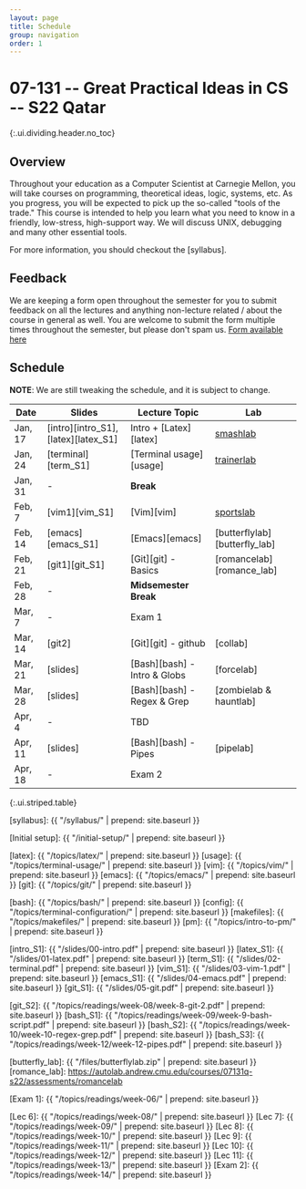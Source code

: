 ```yaml
---
layout: page
title: Schedule
group: navigation
order: 1
---
```


# 07-131 -- Great Practical Ideas in CS -- S22 Qatar
{:.ui.dividing.header.no_toc}

## Overview

Throughout your education as a Computer Scientist at Carnegie Mellon, you will
take courses on programming, theoretical ideas, logic, systems, etc. As you
progress, you will be expected to pick up the so-called "tools of the trade."
This course is intended to help you learn what you need to know in a friendly,
low-stress, high-support way. We will discuss UNIX, debugging and many
other essential tools.

For more information, you should checkout the [syllabus].

## Feedback
We are keeping a form open throughout the semester for you to submit
feedback on all the lectures and anything non-lecture related / about the course in
general as well. You are welcome to submit the form multiple times throughout
the semester, but please don't spam us.
[Form available here](https://forms.gle/JLyQorecHPAtjcr1A)



## Schedule

**NOTE**: We are still tweaking the schedule, and it is subject to change.

| Date     | Slides                | Lecture Topic               | Lab                            |
| ----     | ------                | -------------               | ---                            |
| Jan, 17  | [intro][intro_S1],[latex][latex_S1] | Intro + [Latex][latex] | [smashlab][latex_lab] |
| Jan, 24  | [terminal][term_S1]   | [Terminal usage][usage]     | [trainerlab][term_lab]         |
| Jan, 31  |   -                   | __Break__                   |                                |
| Feb, 7   | [vim1][vim_S1]        | [Vim][vim]                  | [sportslab][sports_lab]        |
| Feb, 14  | [emacs][emacs_S1]     | [Emacs][emacs]              | [butterflylab][butterfly_lab]  |
| Feb, 21  | [git1][git_S1]        | [Git][git] - Basics         | [romancelab][romance_lab]      |
| Feb, 28  |   -                   | __Midsemester Break__       |                                |
| Mar, 7   |   -                   | Exam 1                      |                                |
| Mar, 14  | [git2]                | [Git][git] - github         | [collab]                       |
| Mar, 21  | [slides]              | [Bash][bash] - Intro & Globs| [forcelab]                     |
| Mar, 28  | [slides]              | [Bash][bash] - Regex & Grep | [zombielab & hauntlab]         |
| Apr, 4   |   -                   | TBD                         |                                |
| Apr, 11  | [slides]              | [Bash][bash] - Pipes        | [pipelab]                      |
| Apr, 18  |   -                   | Exam 2                      |                                |
{:.ui.striped.table}


<!--
## Office hours

Eduardo Feo-Flushing:

Giselle Reis:
-->

<!--
## How to use this site

This site is broken up into a number of _Topics_ which are further broken up
into _Lessons_. One topic in particular relates directly to the assignments in
this class: Readings. The "Readings" topic is where you can find links to
the the lessons that will be useful for solving that week's lab.

In general, there are more lesson pages than there are labs. You will only be
assessed on your knowledge of those that relate to solving the labs. The others
are there as additional resources.
-->

[syllabus]: {{ "/syllabus/" | prepend: site.baseurl }}

<!-- TODO: remove this page -->
[Initial setup]: {{ "/initial-setup/" | prepend: site.baseurl }}

<!-- Topic pages -->
[latex]:     {{ "/topics/latex/"                  | prepend: site.baseurl }}
[usage]:     {{ "/topics/terminal-usage/"         | prepend: site.baseurl }}
[vim]:       {{ "/topics/vim/"                    | prepend: site.baseurl }}
[emacs]:     {{ "/topics/emacs/"                  | prepend: site.baseurl }}
[git]:       {{ "/topics/git/"                    | prepend: site.baseurl }}

[bash]:      {{ "/topics/bash/"                   | prepend: site.baseurl }}
[config]:    {{ "/topics/terminal-configuration/" | prepend: site.baseurl }}
[makefiles]: {{ "/topics/makefiles/"              | prepend: site.baseurl }}
[pm]:        {{ "/topics/intro-to-pm/"            | prepend: site.baseurl }}

<!-- Slides -->
[intro_S1]: {{ "/slides/00-intro.pdf" | prepend: site.baseurl }}
[latex_S1]: {{ "/slides/01-latex.pdf" | prepend: site.baseurl }}
[term_S1]:  {{ "/slides/02-terminal.pdf" | prepend: site.baseurl }}
[vim_S1]:   {{ "/slides/03-vim-1.pdf" | prepend: site.baseurl }}
[emacs_S1]: {{ "/slides/04-emacs.pdf" | prepend: site.baseurl }}
[git_S1]:   {{ "/slides/05-git.pdf" | prepend: site.baseurl }}

[git_S2]:   {{ "/topics/readings/week-08/week-8-git-2.pdf" | prepend: site.baseurl }}
[bash_S1]:  {{ "/topics/readings/week-09/week-9-bash-script.pdf" | prepend: site.baseurl }}
[bash_S2]:  {{ "/topics/readings/week-10/week-10-regex-grep.pdf" | prepend: site.baseurl }}
[bash_S3]:  {{ "/topics/readings/week-12/week-12-pipes.pdf" | prepend: site.baseurl }}

<!-- Labs -->
[latex_lab]: https://autolab.andrew.cmu.edu/courses/07131q-s22/assessments/smashlab
[term_lab]: https://autolab.andrew.cmu.edu/courses/07131q-s22/assessments/trainerlab
[sports_lab]: https://autolab.andrew.cmu.edu/courses/07131q-s22/assessments/sportslab
[butterfly_lab]: {{ "/files/butterflylab.zip" | prepend: site.baseurl }}
[romance_lab]: https://autolab.andrew.cmu.edu/courses/07131q-s22/assessments/romancelab

<!-- Weekly pages/readings -->
<!-- TODO: remove these folders and pages within them once the content
is merged in the appropriate topics folder -->
[Exam 1]: {{ "/topics/readings/week-06/"  | prepend: site.baseurl }}
<!-- [Week 7]:  {{ "/topics/readings/week-07/"  | prepend: site.baseurl }} nothing here -->
[Lec 6]:  {{ "/topics/readings/week-08/"  | prepend: site.baseurl }}
[Lec 7]:  {{ "/topics/readings/week-09/"  | prepend: site.baseurl }}
[Lec 8]:  {{ "/topics/readings/week-10/" | prepend: site.baseurl }}
[Lec 9]:  {{ "/topics/readings/week-11/" | prepend: site.baseurl }}
[Lec 10]: {{ "/topics/readings/week-12/" | prepend: site.baseurl }}
[Lec 11]: {{ "/topics/readings/week-13/" | prepend: site.baseurl }}
[Exam 2]: {{ "/topics/readings/week-14/" | prepend: site.baseurl }}


<!-- Extratation pages/slides -->
<!--
[latexresume]: {{ "/topics/extratations/latexresume/" | prepend: site.baseurl }}
[tmux]: {{ "/topics/extratations/tmux/" | prepend: site.baseurl }}
[cicd]: {{ "/topics/extratations/githubactions/" | prepend: site.baseurl }}
[wdw]: {{ "/topics/extratations/wdw/" | prepend: site.baseurl }}
[giturl]: {{ "/topics/extratations/githuburlshortener/" | prepend: site.baseurl }}
[bitcoin]: {{ "/topics/extratations/bitcoin/" | prepend: site.baseurl }}
[dotfiles]: {{ "/topics/extratations/dotfiles/" | prepend: site.baseurl }}
[pm]: {{ "/topics/extratations/pm/" | prepend: site.baseurl }}
[cc]: {{ "/topics/extratations/crashcourse/" | prepend: site.baseurl }}
[summer]: {{ "/topics/extratations/summer/" | prepend: site.baseurl }}
[vscode]: {{ "/topics/extratations/vscode/" | prepend: site.baseurl }}
[interview]: {{ "/topics/extratations/interview/" | prepend: site.baseurl }}
[umlood]: {{ "/topics/extratations/umlood/" | prepend: site.baseurl }}
[resumereview]: {{ "/topics/extratations/resumereview/" | prepend: site.baseurl }}
-->
